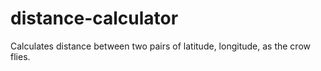 # distance-calculator
Calculates distance between two pairs of latitude, longitude, as the crow flies.
